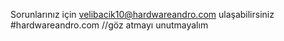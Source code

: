 
Sorunlarınız için  velibacik10@hardwareandro.com ulaşabilirsiniz
#hardwareandro.com //göz atmayı unutmayalım

